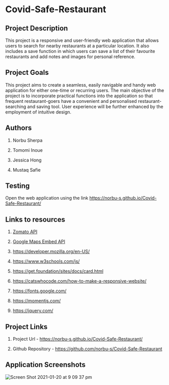 # Covid-Safe-Restaurant

## Project Description

This  project is a responsive and user-friendly web application that allows users to search for nearby restaurants at a particular location. It also includes a save function in which users can save a list of their favourite restaurants and add notes and images for personal reference. 

## Project Goals

This project aims to create a seamless, easily navigable and handy web application for either one-time or recurring users. The main objective of the project is to incorporate practical functions into the application so that frequent restaurant-goers have a convenient and personalised restaurant-searching and saving tool. User experience will be further enhanced by the employment of intuitive design.

## Authors

 1. Norbu Sherpa

 2. Tomomi Inoue

 3. Jessica Hong

 4. Mustaq Safie

## Testing

Open the web application using the link https://norbu-s.github.io/Covid-Safe-Restaurant/


## Links to resources

1. [Zomato API](https://developers.zomato.com/api?lang=id)

2. [Google Maps Embed API](https://developers.google.com/maps/documentation/embed/get-started)

3. https://developer.mozilla.org/en-US/

4. https://www.w3schools.com/js/

5. https://get.foundation/sites/docs/card.html

6. https://catswhocode.com/how-to-make-a-responsive-website/

7. https://fonts.google.com/

8. https://momentjs.com/

9. https://jquery.com/


## Project Links

1. Project Url - https://norbu-s.github.io/Covid-Safe-Restaurant/

2. Github Repository - https://github.com/norbu-s/Covid-Safe-Restaurant

## Application Screenshots
![Screen Shot 2021-01-20 at 9 09 37 pm](https://user-images.githubusercontent.com/73917485/105160073-e8c44980-5b63-11eb-9526-6384cf1b0a71.png)